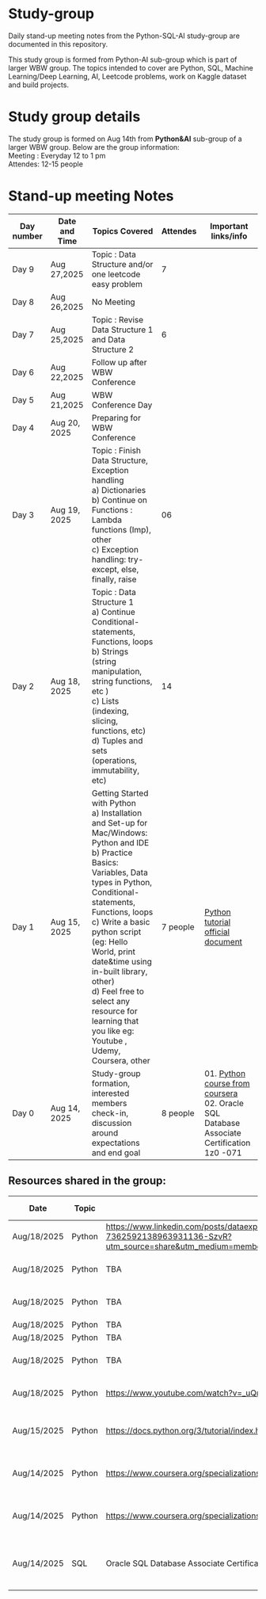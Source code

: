 # Study-group
Daily stand-up meeting notes from the Python-SQL-AI study-group are documented in this repository.

This study group is formed from Python-AI sub-group which is part of larger WBW group. The topics intended to cover are Python, SQL, Machine Learning/Deep Learning, AI, Leetcode problems, work on Kaggle dataset and build projects. 

# Study group details
The study group is formed on Aug 14th from <b>Python&AI</b> sub-group of a larger WBW group. Below are the group information:<br>
Meeting : Everyday 12 to 1 pm<br>
Attendes: 12-15 people<br>

# Stand-up meeting Notes

| Day number | Date and Time | Topics Covered | Attendes | Important links/info | 
|------------|---------------|----------------|----------|----------------------|
| Day 9 | Aug 27,2025 | Topic : Data Structure and/or one leetcode easy problem | 7 |  |
| Day 8 | Aug 26,2025 | No Meeting |  |  |
| Day 7 | Aug 25,2025 | Topic : Revise Data Structure 1 and Data Structure 2 | 6 |  |
| Day 6 | Aug 22,2025 | Follow up after WBW Conference |  |  |
| Day 5 | Aug 21,2025 | WBW Conference Day |  |  |
| Day 4 | Aug 20, 2025 | Preparing for WBW Conference |  |  |
| Day 3 | Aug 19, 2025 | Topic : Finish Data Structure, Exception handling <br> a) Dictionaries b) Continue on Functions : Lambda functions (Imp), other <br> c) Exception handling: try-except, else, finally, raise | 06 |  |
| Day 2 | Aug 18, 2025 | Topic : Data Structure 1 <br> a) Continue Conditional-statements, Functions, loops <br> b) Strings (string manipulation, string functions, etc ) <br> c) Lists (indexing, slicing, functions, etc) <br> d) Tuples and sets (operations, immutability, etc) <br> | 14 |  |
| Day 1 | Aug 15, 2025 | Getting Started with Python <br> a) Installation and Set-up for Mac/Windows: Python and IDE <br> b) Practice Basics: Variables, Data types in Python, Conditional-statements, Functions, loops <br> c) Write a basic python script (eg: Hello World, print date&time using in-built library, other) <br> d) Feel free to select any resource for learning that you like eg: Youtube , Udemy, Coursera, other | 7 people | [Python tutorial official document](https://docs.python.org/3/tutorial/index.html) |
| Day 0 | Aug 14, 2025 | Study-group formation, interested members check-in, discussion around expectations and end goal | 8 people | 01. [Python course from coursera](https://www.coursera.org/specializations/python-3-programming) <br> 02. Oracle SQL Database Associate Certification 1z0 -071 |

## Resources shared in the group: <br>

|Date| Topic | Link | Description | POC | Feedback by others |
|----| -------| ------| ----------| -------| -------| 
| Aug/18/2025 | Python | https://www.linkedin.com/posts/dataexpert-io_we-kicked-off-the-free-beginner-boot-camp-activity-7362592138963931136-SzvR?utm_source=share&utm_medium=member_desktop&rcm=ACoAACkGqPABijQxay9kOZnaDCA_WToUGfpHmHg | BootCamp and Leetcode| Sana ||
| Aug/18/2025 | Python | TBA | Coding with Moshi and Leetcode | Disha ||
| Aug/18/2025 | Python | TBA | Python from Code Academy | Ranjana And Santhoshini||
| Aug/18/2025 | Python | TBA | Greatlearning| Anitha ||
| Aug/18/2025 | Python | TBA | Udacity | Bhakti||
| Aug/18/2025 | Python | TBA | Youtube video by Bro Code | Anu||
| Aug/18/2025 | Python | https://www.youtube.com/watch?v=_uQrJ0TkZlc&list=PLTjRvDozrdlxj5wgH4qkvwSOdHLOCx10f | Python course from YouTube | Akhila | |
| Aug/15/2025 | Python | https://docs.python.org/3/tutorial/index.html | The Python tutorial official document | Mamta | to-be-added |
| Aug/14/2025 | Python | https://www.coursera.org/specializations/python-3-programming | Python Course fron Univ of Michigan | Shyamala <br> Neha | to-be-added |
| Aug/14/2025 | Python | https://www.coursera.org/specializations/python-3-programming | Python Course from Udemy (Free) | Harika | to-be-added |
| Aug/14/2025 | SQL | Oracle SQL Database Associate Certification 1z0 -071 | Oracle SQL Database Associate Certification 1z0 -071 | Anitha | to-be-added |
